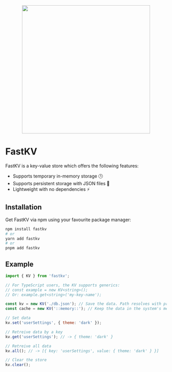 <div align="center">
  <img src="https://jvk6hm88bttdy90i.public.blob.vercel-storage.com/fastkv-transparent.png" width="400"/>
</div>

# FastKV

FastKV is a key-value store which offers the following features:

-   Supports temporary in-memory storage 🕒
-   Supports persistent storage with JSON files 📁
-   Lightweight with no dependencies ⚡

## Installation

Get FastKV via npm using your favourite package manager:

```sh
npm install fastkv
# or
yarn add fastkv
# or
pnpm add fastkv
```

## Example

```js
import { KV } from 'fastkv';

// For TypeScript users, the KV supports generics:
// const example = new KV<string>();
// Or: example.get<string>('my-key-name');

const kv = new KV('./db.json'); // Save the data. Path resolves with process.cwd()
const cache = new KV('::memory::'); // Keep the data in the system's memory.

// Set data
kv.set('userSettings', { theme: 'dark' });

// Retreive data by a key
kv.get('userSettings'); // -> { theme: 'dark' }

// Retreive all data
kv.all(); // -> [{ key: 'userSettings', value: { theme: 'dark' } }]

// Clear the store
kv.clear();
```
